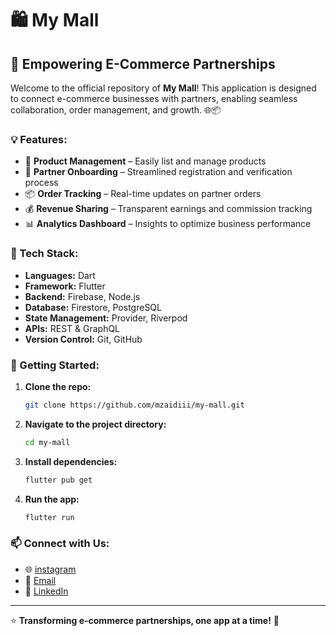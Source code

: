 # 🛍️ My Mall

## 🚀 Empowering E-Commerce Partnerships

Welcome to the official repository of **My Mall**! This application is designed to connect e-commerce businesses with partners, enabling seamless collaboration, order management, and growth. 🌐📦

### 💡 Features:
- 🛒 **Product Management** – Easily list and manage products
- 🤝 **Partner Onboarding** – Streamlined registration and verification process
- 📦 **Order Tracking** – Real-time updates on partner orders
- 💰 **Revenue Sharing** – Transparent earnings and commission tracking
- 📊 **Analytics Dashboard** – Insights to optimize business performance

### 🔧 Tech Stack:
- **Languages:** Dart
- **Framework:** Flutter
- **Backend:** Firebase, Node.js
- **Database:** Firestore, PostgreSQL
- **State Management:** Provider, Riverpod
- **APIs:** REST & GraphQL
- **Version Control:** Git, GitHub

### 📲 Getting Started:
1. **Clone the repo:**
   ```sh
   git clone https://github.com/mzaidiii/my-mall.git
   ```
2. **Navigate to the project directory:**
   ```sh
   cd my-mall
   ```
3. **Install dependencies:**
   ```sh
   flutter pub get
   ```
4. **Run the app:**
   ```sh
   flutter run
   ```

### 📫 Connect with Us:
- 🌐 [instagram](mohdmurtaza13)
- 📧 [Email](mohdmurtaza153@gmail.com)
- 💼 [LinkedIn](www.linkedin.com/in/mohd-murtaza-zaidi-b18a5b294)

---
⭐️ **Transforming e-commerce partnerships, one app at a time!** 🚀

